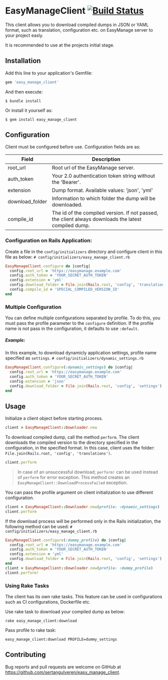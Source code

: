 # EasyManageClient [![Build Status](https://travis-ci.org/sertangulveren/easy_manage_client.svg?branch=master)](https://travis-ci.org/sertangulveren/easy_manage_client)

This client allows you to download compiled dumps in JSON or YAML format, such as translation, configuration etc. on EasyManage server to your project easly.

It is recommended to use at the projects initial stage.

## Installation

Add this line to your application's Gemfile:

```ruby
gem 'easy_manage_client'
```

And then execute:

    $ bundle install

Or install it yourself as:

    $ gem install easy_manage_client

## Configuration

Client must be configured before use. Configuration fields are as:

| Field           | Description                                                                                             |
| --------------- | ------------------------------------------------------------------------------------------------------- |
| root_url        | Root url of the EasyManage server.                                                                      |
| auth_token      | Your 2.0 authentication token string without the 'Bearer'.                                              |
| extension       | Dump format. Available values: 'json', 'yml'                                                            |
| download_folder | Information to which folder the dump will be downloaded.                                                |
| compile_id      | The id of the compiled version. If not passed, the client always downloads the latest compiled dump.    |

### Configuration on Rails Application:
Create a file in the `config/initializers` directory and configure client in this file as below:
`# config/initializers/easy_manage_client.rb`
```ruby
EasyManageClient.configure do |config|
  config.root_url = 'https://easymanage.example.com'
  config.auth_token = 'YOUR_SECRET_AUTH_TOKEN'
  config.extension = 'yml'
  config.download_folder = File.join(Rails.root, 'config', 'translations')
  config.compile_id = 'SPECIAL_COMPILED_VERSION_ID'
end
```
### Multiple Configuration
You can define multiple configurations separated by profile. To do this, you must pass the profile parameter to the `configure` definition.
If the profile name is not pass in the configuration, it defaults to use `:default`.
##### Example:
In this example, to download dynamicly application settings, profile name specified as `settings`.
`# config/initializers/dynamic_settings.rb`
```ruby
EasyManageClient.configure(:dynamic_settings) do |config|
  config.root_url = 'https://easymanage.example.com'
  config.auth_token = 'YOUR_SECRET_AUTH_TOKEN'
  config.extension = 'json'
  config.download_folder = File.join(Rails.root, 'config', 'settings')
end
```
## Usage
Initialize a client object before starting process.
```ruby
client = EasyManageClient::Downloader.new
```
To download compiled dump, call the method `perform`.
The client downloads the compiled version to the directory specified in the configuration, in the specified format.
In this case, client uses the folder: `File.join(Rails.root, 'config', 'translations')`.
```ruby
client.perform
```

> In case of an unsuccessful download; `perform!` can be used instead of `perform` for error exception. This method creates an `EasyManageClient::DownloadProcessFailed` exception.

You can pass the profile argument on client initialization to use different configuration.
```ruby
client = EasyManageClient::Downloader.new(profile: :dynamic_settings)
client.perform
```

If the download process will be performed only in the Rails initialization, the following method can be used:
`# config/initializers/easy_manage_client.rb`
```ruby
EasyManageClient.configure(:dummy_profile) do |config|
  config.root_url = 'https://easymanage.example.com'
  config.auth_token = 'YOUR_SECRET_AUTH_TOKEN'
  config.extension = 'yml'
  config.download_folder = File.join(Rails.root, 'config', 'settings')
end
client = EasyManageClient::Downloader.new(profile: :dummy_profile)
client.perform!
```

### Using Rake Tasks
The client has its own rake tasks.
This feature can be used in configurations such as CI configurations, Dockerfile etc.

Use rake task to download your compiled dump as below:

`rake easy_manage_client:download`

Pass profile to rake task:

`easy_manage_client:download PROFILE=dummy_settings`
## Contributing

Bug reports and pull requests are welcome on GitHub at https://github.com/sertangulveren/easy_manage_client.

